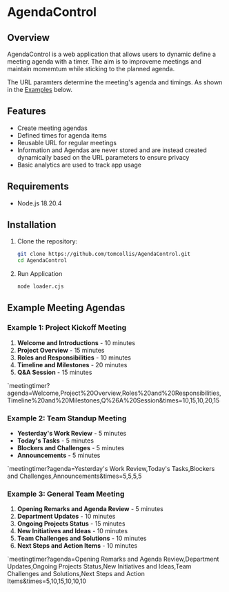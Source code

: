 # AgendaControl

## Overview

AgendaControl is a web application that allows users to dynamic define a meeting agenda with a timer.
The aim is to improveme meetings and maintain momemtum while sticking to the planned agenda.

The URL paramters determine the meeting's agenda and timings. As shown in the [Examples](#example-meeting-agendas) below.

## Features

- Create meeting agendas
- Defined times for agenda items
- Reusable URL for regular meetings
- Information and Agendas are never stored and are instead created dynamically based on the URL parameters to ensure privacy
- Basic analytics are used to track app usage

## Requirements

- Node.js 18.20.4

## Installation

1. Clone the repository:

   ```bash
   git clone https://github.com/tomcollis/AgendaControl.git
   cd AgendaControl

2. Run Application

    ```bash
    node loader.cjs

## Example Meeting Agendas

### Example 1: Project Kickoff Meeting
1. **Welcome and Introductions** - 10 minutes
2. **Project Overview** - 15 minutes
3. **Roles and Responsibilities** - 10 minutes
4. **Timeline and Milestones** - 20 minutes
5. **Q&A Session** - 15 minutes

`meetingtimer?agenda=Welcome,Project%20Overview,Roles%20and%20Responsibilities,Timeline%20and%20Milestones,Q%26A%20Session&times=10,15,10,20,15

### Example 2: Team Standup Meeting
- **Yesterday's Work Review** - 5 minutes
- **Today's Tasks** - 5 minutes
- **Blockers and Challenges** - 5 minutes
- **Announcements** - 5 minutes

`meetingtimer?agenda=Yesterday's Work Review,Today's Tasks,Blockers and Challenges,Announcements&times=5,5,5,5

### Example 3: General Team Meeting
1. **Opening Remarks and Agenda Review** - 5 minutes
2. **Department Updates** - 10 minutes
3. **Ongoing Projects Status** - 15 minutes
4. **New Initiatives and Ideas** - 10 minutes
5. **Team Challenges and Solutions** - 10 minutes
6. **Next Steps and Action Items** - 10 minutes

`meetingtimer?agenda=Opening Remarks and Agenda Review,Department Updates,Ongoing Projects Status,New Initiatives and Ideas,Team Challenges and Solutions,Next Steps and Action Items&times=5,10,15,10,10,10
